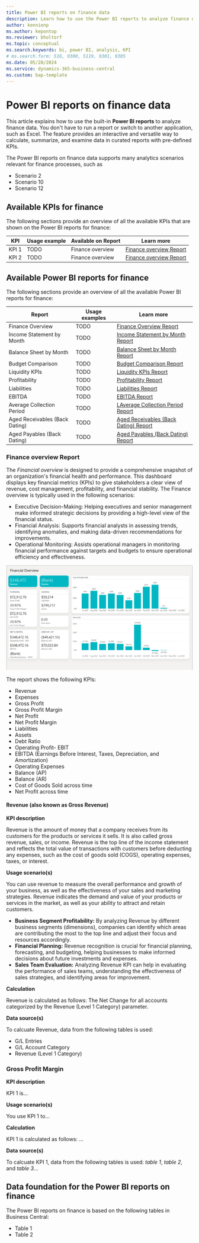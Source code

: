 ```yaml
---
title: Power BI reports on finance data
description: Learn how to use the Power BI reports to analyze finance data.
author: kennienp
ms.author: kepontop
ms.reviewer: bholtorf
ms.topic: conceptual
ms.search.keywords: bi, power BI, analysis, KPI
# ms.search.form: 516, 9300, 5119, 9301, 9305
ms.date: 05/28/2024
ms.service: dynamics-365-business-central
ms.custom: bap-template
---
```


# Power BI reports on finance data

This article explains how to use the built-in **Power BI reports** to analyze finance data. You don't have to run a report or switch to another application, such as Excel. The feature provides an interactive and versatile way to calculate, summarize, and examine data in curated reports with pre-defined KPIs. 

The Power BI reports on finance data supports many analytics scenarios relevant for finance processes, such as

- Scenario 2 
- Scenario 10 
- Scenario 12


## Available KPIs for finance

The following sections provide an overview of all the available KPIs that are shown on the Power BI reports for finance:

| KPI | Usage example | Available on Report | Learn more |
| --- | ------------- | ------------------- | ---------- |
| KPI 1 | TODO | Finance overview | [Finance overview Report](#finance-overview-report) |
| KPI 2 | TODO | Finance overview | [Finance overview Report](#finance-overview-report) |


## Available Power BI reports for finance

The following sections provide an overview of all the available Power BI reports for finance:

| Report | Usage examples | Learn more |
| ------ | -------------- | ---------- |
| Finance Overview | TODO | [Finance Overview Report](#finance-overview-report) |
| Income Statement by Month | TODO | [Income Statement by Month Report](#income-statement-report) |
| Balance Sheet by Month | TODO | [Balance Sheet by Month Report](#balance-sheet-report) |
| Budget Comparison | TODO | [Budget Comparison Report](#budget-comparison-report) |
| Liquidity KPIs | TODO | [Liquidity KPIs Report](#liquidity-kpis-report) |
| Profitability | TODO | [Profitability Report](#profitability-report) |
| Liabilities | TODO | [Liabilities Report](#liabilities-report) |
| EBITDA | TODO | [EBITDA Report](#ebitda-report) |
| Average Collection Period | TODO | [LAverage Collection Period Report](#average-collection-period-report) |
| Aged Receivables (Back Dating) | TODO | [Aged Receivables (Back Dating) Report](#aged-receivables-back-dating-report) |
| Aged Payables (Back Dating) | TODO | [Aged Payables (Back Dating) Report](#aged-payables-back-dating-report) |

### Finance overview Report

The _Financial overview_ is designed to provide a comprehensive snapshot of an organization's financial health and performance. This dashboard displays key financial metrics (KPIs) to give stakeholders a clear view of revenue, cost management, profitability, and financial stability. The Finance overview is typically used in the following scenarios:

- Executive Decision-Making: Helping executives and senior management make informed strategic decisions by providing a high-level view of the financial status.
- Financial Analysis: Supports financial analysts in assessing trends, identifying anomalies, and making data-driven recommendations for improvements.
- Operational Monitoring: Assists operational managers in monitoring financial performance against targets and budgets to ensure operational efficiency and effectiveness.

![Screenshot of the Finance overview report](./media/finance-powerbi-finance-overview.png "Finance Overview (screenshot)")

The report shows the following KPIs:

- Revenue
- Expenses
- Gross Profit
- Gross Profit Margin
- Net Profit
- Net Profit Margin
- Liabilities
- Assets
- Debt Ratio
- Operating Profit- EBIT
- EBITDA (Earnings Before Interest, Taxes, Depreciation, and Amortization)
- Operating Expenses
- Balance (AP)
- Balance (AR)
- Cost of Goods Sold across time
- Net Profit across time

#### Revenue (also known as Gross Revenue)

**KPI description**

Revenue is the amount of money that a company receives from its customers for the products or services it sells. It is also called gross revenue, sales, or income. Revenue is the top line of the income statement and reflects the total value of transactions with customers before deducting any expenses, such as the cost of goods sold (COGS), operating expenses, taxes, or interest. 

**Usage scenario(s)**

You can use revenue to measure the overall performance and growth of your business, as well as the effectiveness of your sales and marketing strategies. Revenue indicates the demand and value of your products or services in the market, as well as your ability to attract and retain customers.

- **Business Segment Profitability:** By analyzing Revenue by different business segments (dimensions), companies can identify which areas are contributing the most to the top line and adjust their focus and resources accordingly.
- **Financial Planning:** Revenue recognition is crucial for financial planning, forecasting, and budgeting, helping businesses to make informed decisions about future investments and expenses.
- **Sales Team Evaluation:** Analyzing Revenue KPI can help in evaluating the performance of sales teams, understanding the effectiveness of sales strategies, and identifying areas for improvement.

**Calculation**

Revenue is calculated as follows: The Net Change for all accounts categorized by the Revenue (Level 1 Category) parameter.

**Data source(s)**

To calcuate Revenue, data from the following tables is used: 
- G/L Entries
- G/L Account Category
- Revenue (Level 1 Category)


### Gross Profit Margin

**KPI description**

KPI 1 is...

**Usage scenario(s)**

You use KPI 1 to...

**Calculation**

KPI 1 is calculated as follows: ...

**Data source(s)**

To calcuate KPI 1, data from the following tables is used: _table 1_, _table 2_, and _table 3_...


## Data foundation for the Power BI reports on finance

The Power BI reports on finance is based on the following tables in Business Central:

- Table 1
- Table 2


<!-- ## See also -->

